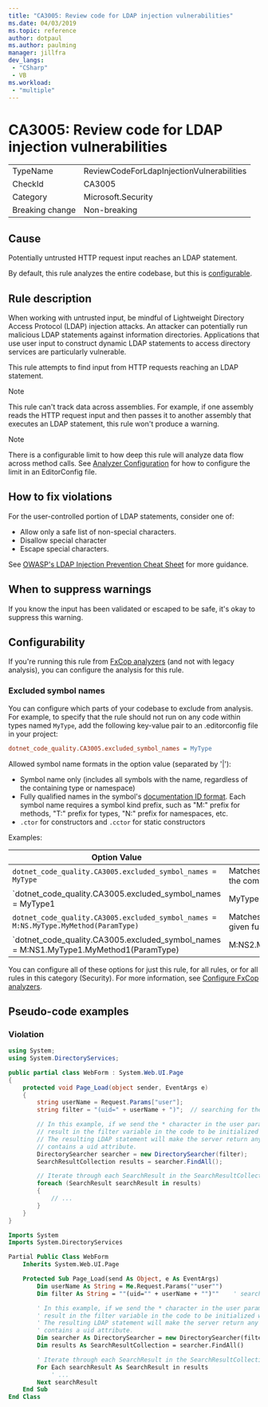 ```yaml
---
title: "CA3005: Review code for LDAP injection vulnerabilities"
ms.date: 04/03/2019
ms.topic: reference
author: dotpaul
ms.author: paulming
manager: jillfra
dev_langs:
 - "CSharp"
 - VB
ms.workload:
 - "multiple"
---
```

# CA3005: Review code for LDAP injection vulnerabilities

|||
|-|-|
|TypeName|ReviewCodeForLdapInjectionVulnerabilities|
|CheckId|CA3005|
|Category|Microsoft.Security|
|Breaking change|Non-breaking|

## Cause

Potentially untrusted HTTP request input reaches an LDAP statement.

By default, this rule analyzes the entire codebase, but this is [configurable](#configurability).

## Rule description

When working with untrusted input, be mindful of Lightweight Directory Access Protocol (LDAP) injection attacks. An attacker can potentially run malicious LDAP statements against information directories. Applications that use user input to construct dynamic LDAP statements to access directory services are particularly vulnerable.

This rule attempts to find input from HTTP requests reaching an LDAP statement.

> [!NOTE]
> This rule can't track data across assemblies. For example, if one assembly reads the HTTP request input and then passes it to another assembly that executes an LDAP statement, this rule won't produce a warning.

> [!NOTE]
> There is a configurable limit to how deep this rule will analyze data flow across method calls. See [Analyzer Configuration](https://github.com/dotnet/roslyn-analyzers/blob/master/docs/Analyzer%20Configuration.md#dataflow-analysis) for how to configure the limit in an EditorConfig file.

## How to fix violations

For the user-controlled portion of LDAP statements, consider one of:
- Allow only a safe list of non-special characters.
- Disallow special character
- Escape special characters.

See [OWASP's LDAP Injection Prevention Cheat Sheet](https://github.com/OWASP/CheatSheetSeries/blob/master/cheatsheets/LDAP_Injection_Prevention_Cheat_Sheet.md) for more guidance.

## When to suppress warnings

If you know the input has been validated or escaped to be safe, it's okay to suppress this warning.

## Configurability

If you're running this rule from [FxCop analyzers](install-fxcop-analyzers.md) (and not with legacy analysis), you can configure the analysis for this rule.

### Excluded symbol names

You can configure which parts of your codebase to exclude from analysis. For example, to specify that the rule should not run on any code within types named `MyType`, add the following key-value pair to an .editorconfig file in your project:

```ini
dotnet_code_quality.CA3005.excluded_symbol_names = MyType
```

Allowed symbol name formats in the option value (separated by '|'):
  - Symbol name only (includes all symbols with the name, regardless of the containing type or namespace)
  - Fully qualified names in the symbol's [documentation ID format](https://github.com/dotnet/csharplang/blob/master/spec/documentation-comments.md#id-string-format). Each symbol name requires a symbol kind prefix, such as "M:" prefix for methods, "T:" prefix for types, "N:" prefix for namespaces, etc.
  - `.ctor` for constructors and `.cctor` for static constructors

Examples:

| Option Value | Summary |
| --- | --- |
|`dotnet_code_quality.CA3005.excluded_symbol_names = MyType` | Matches all symbols named 'MyType' in the compilation
|`dotnet_code_quality.CA3005.excluded_symbol_names = MyType1|MyType2` | Matches all symbols named either 'MyType1' or 'MyType2' in the compilation
|`dotnet_code_quality.CA3005.excluded_symbol_names = M:NS.MyType.MyMethod(ParamType)` | Matches specific method 'MyMethod' with given fully qualified signature
|`dotnet_code_quality.CA3005.excluded_symbol_names = M:NS1.MyType1.MyMethod1(ParamType)|M:NS2.MyType2.MyMethod2(ParamType)` | Matches specific methods 'MyMethod1' and 'MyMethod2' with respective fully qualified signature

You can configure all of these options for just this rule, for all rules, or for all rules in this category (Security). For more information, see [Configure FxCop analyzers](configure-fxcop-analyzers.md).

## Pseudo-code examples

### Violation

```csharp
using System;
using System.DirectoryServices;

public partial class WebForm : System.Web.UI.Page
{
    protected void Page_Load(object sender, EventArgs e)
    {
        string userName = Request.Params["user"];
        string filter = "(uid=" + userName + ")";  // searching for the user entry

        // In this example, if we send the * character in the user parameter which will
        // result in the filter variable in the code to be initialized with (uid=*).
        // The resulting LDAP statement will make the server return any object that
        // contains a uid attribute.
        DirectorySearcher searcher = new DirectorySearcher(filter);
        SearchResultCollection results = searcher.FindAll();

        // Iterate through each SearchResult in the SearchResultCollection.
        foreach (SearchResult searchResult in results)
        {
            // ...
        }
    }
}
```

```vb
Imports System
Imports System.DirectoryServices

Partial Public Class WebForm
    Inherits System.Web.UI.Page

    Protected Sub Page_Load(send As Object, e As EventArgs)
        Dim userName As String = Me.Request.Params(""user"")
        Dim filter As String = ""(uid="" + userName + "")""    ' searching for the user entry

        ' In this example, if we send the * character in the user parameter which will
        ' result in the filter variable in the code to be initialized with (uid=*).
        ' The resulting LDAP statement will make the server return any object that
        ' contains a uid attribute.
        Dim searcher As DirectorySearcher = new DirectorySearcher(filter)
        Dim results As SearchResultCollection = searcher.FindAll()

        ' Iterate through each SearchResult in the SearchResultCollection.
        For Each searchResult As SearchResult in results
            ' ...
        Next searchResult
    End Sub
End Class
```
